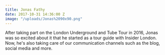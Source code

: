 ```yaml
---
title: Jonas Fathy
date: 2017-10-31 14:36:00 Z
image: "/uploads/Jonas%2090x90.png"
---
```


After taking part on the London Underground and Tube Tour in 2016, Jonas was so excited about it that he started as a tour guide with Insider London. Now, he's also taking care of our communication channels such as the blog, social media and more. 